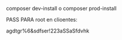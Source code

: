 composer dev-install
o
composer prod-install


PASS PARA root en clioentes:

agdtgr%6&sdfser!223aSSaSfdvhk